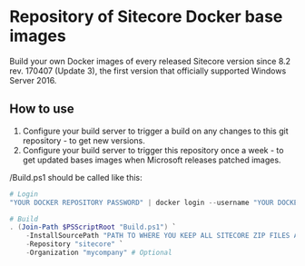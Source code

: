 # Repository of Sitecore Docker base images

Build your own Docker images of every released Sitecore version since 8.2 rev. 170407 (Update 3), the first version that officially supported Windows Server 2016.

## How to use

1. Configure your build server to trigger a build on any changes to this git repository - to get new versions.
1. Configure your build server to trigger this repository once a week - to get updated bases images when Microsoft releases patched images.

/Build.ps1 should be called like this:

````PowerShell
# Login
"YOUR DOCKER REPOSITORY PASSWORD" | docker login --username "YOUR DOCKER REPOSITORY USERNAME" --password-stdin

# Build
. (Join-Path $PSScriptRoot "Build.ps1") `
    -InstallSourcePath "PATH TO WHERE YOU KEEP ALL SITECORE ZIP FILES AND LICENSE.XML" `
    -Repository "sitecore" `
    -Organization "mycompany" # Optional
````